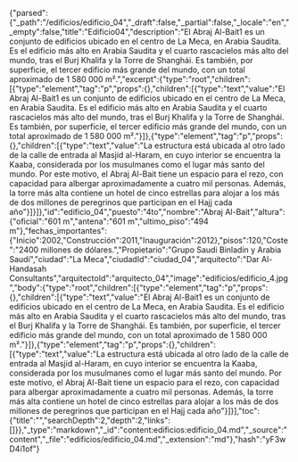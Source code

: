 {"parsed":{"_path":"/edificios/edificio_04","_draft":false,"_partial":false,"_locale":"en","_empty":false,"title":"Edificio04","description":"El Abraj Al-Bait1 es un conjunto de edificios ubicado en el centro de La Meca, en Arabia Saudita. Es el edificio más alto en Arabia Saudita y el cuarto rascacielos más alto del mundo, tras el Burj Khalifa y la Torre de Shanghái. Es también, por superficie, el tercer edificio más grande del mundo, con un total aproximado de 1 580 000 m².","excerpt":{"type":"root","children":[{"type":"element","tag":"p","props":{},"children":[{"type":"text","value":"El Abraj Al-Bait1 es un conjunto de edificios ubicado en el centro de La Meca, en Arabia Saudita. Es el edificio más alto en Arabia Saudita y el cuarto rascacielos más alto del mundo, tras el Burj Khalifa y la Torre de Shanghái. Es también, por superficie, el tercer edificio más grande del mundo, con un total aproximado de 1 580 000 m²."}]},{"type":"element","tag":"p","props":{},"children":[{"type":"text","value":"La estructura está ubicada al otro lado de la calle de entrada al Masjid al-Haram, en cuyo interior se encuentra la Kaaba, considerada por los musulmanes como el lugar más santo del mundo. Por este motivo, el Abraj Al-Bait tiene un espacio para el rezo, con capacidad para albergar aproximadamente a cuatro mil personas. Además, la torre más alta contiene un hotel de cinco estrellas para alojar a los más de dos millones de peregrinos que participan en el Hajj cada año"}]}]},"id":"edificio_04","puesto":"4to","nombre":"Abraj Al-Bait","altura":{"oficial":"601 m","antena":"601 m","ultimo_piso":"494 m"},"fechas_importantes":{"Inicio":2002,"Construcción":2011,"Inauguración":2012},"pisos":120,"Coste":"2400 millones de dólares.","Propietario":"Grupo Saudi Binladin y Arabia Saudí","ciudad":"La Meca","ciudadId":"ciudad_04","arquitecto":"Dar Al-Handasah Consultants","arquitectoId":"arquitecto_04","image":"edificios/edificio_4.jpg","body":{"type":"root","children":[{"type":"element","tag":"p","props":{},"children":[{"type":"text","value":"El Abraj Al-Bait1 es un conjunto de edificios ubicado en el centro de La Meca, en Arabia Saudita. Es el edificio más alto en Arabia Saudita y el cuarto rascacielos más alto del mundo, tras el Burj Khalifa y la Torre de Shanghái. Es también, por superficie, el tercer edificio más grande del mundo, con un total aproximado de 1 580 000 m²."}]},{"type":"element","tag":"p","props":{},"children":[{"type":"text","value":"La estructura está ubicada al otro lado de la calle de entrada al Masjid al-Haram, en cuyo interior se encuentra la Kaaba, considerada por los musulmanes como el lugar más santo del mundo. Por este motivo, el Abraj Al-Bait tiene un espacio para el rezo, con capacidad para albergar aproximadamente a cuatro mil personas. Además, la torre más alta contiene un hotel de cinco estrellas para alojar a los más de dos millones de peregrinos que participan en el Hajj cada año"}]}],"toc":{"title":"","searchDepth":2,"depth":2,"links":[]}},"_type":"markdown","_id":"content:edificios:edificio_04.md","_source":"content","_file":"edificios/edificio_04.md","_extension":"md"},"hash":"yF3wD4i1of"}